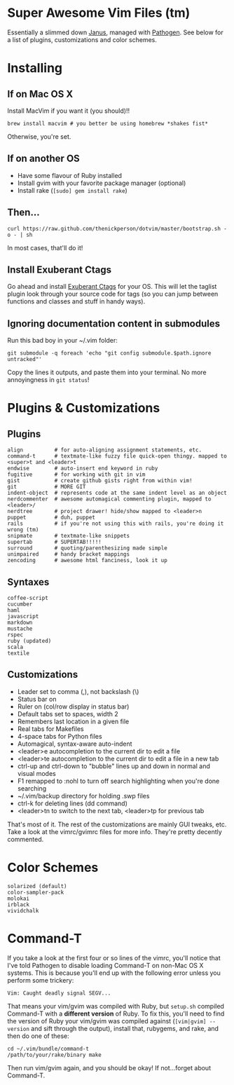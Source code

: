 Super Awesome Vim Files (tm)
============================

Essentially a slimmed down [Janus](/carlhuda/janus), managed with
[Pathogen](/tpope/vim-pathogen). See below for a list of plugins, 
customizations and color schemes.

Installing
==========

## If on Mac OS X

Install MacVim if you want it (you should)!!

```
brew install macvim # you better be using homebrew *shakes fist*
```

Otherwise, you're set.

## If on another OS

- Have some flavour of Ruby installed
- Install gvim with your favorite package manager (optional)
- Install rake (```[sudo] gem install rake```)

## Then...

```
curl https://raw.github.com/thenickperson/dotvim/master/bootstrap.sh -o - | sh
```

In most cases, that'll do it!

## Install Exuberant Ctags

Go ahead and install [Exuberant Ctags](http://ctags.sourceforge.net/) for your OS.
This will let the taglist plugin look through your source code for tags (so you can
jump between functions and classes and stuff in handy ways).

## Ignoring documentation content in submodules

Run this bad boy in your ~/.vim folder:

```
git submodule -q foreach 'echo "git config submodule.$path.ignore untracked"'
```

Copy the lines it outputs, and paste them into your terminal. No more 
annoyingness in `git status`!

Plugins & Customizations
========================

## Plugins

```
align          # for auto-aligning assignment statements, etc.
command-t      # textmate-like fuzzy file quick-open thingy. mapped to <super>t and <leader>t
endwise        # auto-insert end keyword in ruby
fugitive       # for working with git in vim
gist           # create github gists right from within vim!
git            # MORE GIT
indent-object  # represents code at the same indent level as an object
nerdcommenter  # awesome automagical commenting plugin, mapped to <leader>/
nerdtree       # project drawer! hide/show mapped to <leader>n
puppet         # duh, puppet
rails          # if you're not using this with rails, you're doing it wrong (tm)
snipmate       # textmate-like snippets
supertab       # SUPERTAB!!!!!
surround       # quoting/parenthesizing made simple
unimpaired     # handy bracket mappings
zencoding      # awesome html fanciness, look it up
```

## Syntaxes

```
coffee-script
cucumber
haml
javascript
markdown
mustache
rspec
ruby (updated)
scala
textile
```

## Customizations

- Leader set to comma (,), not backslash (\\)
- Status bar on
- Ruler on (col/row display in status bar)
- Default tabs set to spaces, width 2
- Remembers last location in a given file
- Real tabs for Makefiles
- 4-space tabs for Python files
- Automagical, syntax-aware auto-indent
- \<leader\>e autocompletion to the current dir to edit a file
- \<leader\>te autocompletion to the current dir to edit a file in a new
  tab
- ctrl-up and ctrl-down to "bubble" lines up and down in normal and
  visual modes
- F1 remapped to :nohl to turn off search highlighting when you're done
  searching
- ~/.vim/backup directory for holding .swp files
- ctrl-k for deleting lines (dd command)
- \<leader\>tn to switch to the next tab, \<leader\>tp for previous tab

That's most of it. The rest of the customizations are mainly GUI tweaks,
etc. Take a look at the vimrc/gvimrc files for more info. They're pretty
decently commented.

Color Schemes
=============

```
solarized (default)
color-sampler-pack
molokai
irblack
vividchalk
```

Command-T
=========

If you take a look at the first four or so lines of the vimrc, you'll 
notice that I've told Pathogen to disable loading Command-T on non-Mac 
OS X systems. This is because you'll end up with the following error 
unless you perform some trickery:

```
Vim: Caught deadly signal SEGV...
```

That means your vim/gvim was compiled with Ruby, but ```setup.sh```
compiled Command-T with a **different version** of Ruby. To fix this, you'll
need to find the version of Ruby your vim/gvim was compiled against
(```[vim|gvim] --version``` and sift through the output), install that,
rubygems, and rake, and then do one of these:

```
cd ~/.vim/bundle/command-t
/path/to/your/rake/binary make
```

Then run vim/gvim again, and you should be okay! If not...forget about 
Command-T.
